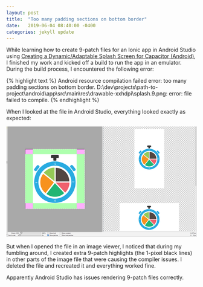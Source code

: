 ```yaml
---
layout: post
title:  "Too many padding sections on bottom border"
date:   2019-06-04 08:40:00 -0400
categories: jekyll update
---
```


While learning how to create 9-patch files for an Ionic app in Android Studio using [Creating a Dynamic/Adaptable Splash Screen for Capacitor (Android)][9-patch-link], I finished my work and kicked off a build to run the app in an emulator. During the build process, I encountered the following error:

{% highlight text %}
Android resource compilation failed
error: too many padding sections on bottom border.
D:\dev\projects\path-to-project\android\app\src\main\res\drawable-xxhdpi\splash.9.png: error: file failed to compile.
{% endhighlight %}

When I looked at the file in Android Studio, everything looked exactly as expected:

![Android Studio 9-patch editor](/assets/9-patch.png)

But when I opened the file in an image viewer, I noticed that during my fumbling around, I created extra 9-patch highlights (the 1-pixel black lines) in other parts of the image file that were causing the compiler issues. I deleted the file and recreated it and everything worked fine.

Apparently Android Studio has issues rendering 9-patch files correctly. 

[9-patch-link]: https://www.joshmorony.com/creating-a-dynamic-universal-splash-screen-for-capacitor-android/